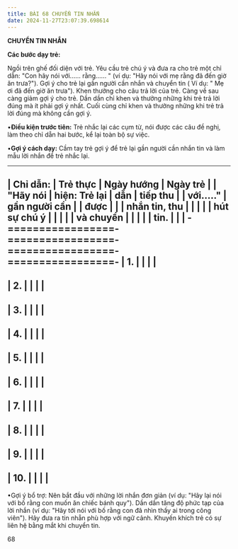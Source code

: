 ```yaml
---
title: BÀI 68 CHUYỂN TIN NHẮN
date: 2024-11-27T23:07:39.698614
---
```


**CHUYỂN TIN NHẮN**

**Các bước dạy trẻ:**

Ngồi trên ghế đối diện với trẻ. Yêu cầu trẻ chú ý và đưa ra cho trẻ
một chỉ dẫn: "Con hãy nói với...... rằng...... " (ví dụ: "Hãy nói
với mẹ rằng đã đến giờ ăn trưa?"). Gợi ý cho trẻ lại gần người cần
nhắn và chuyển tin ( Ví dụ: " Mẹ ơi đã đến giờ ăn trưa"). Khen thưởng
cho câu trả lời của trẻ. Càng về sau càng giảm gợi ý cho trẻ. Dần dần
chỉ khen và thưởng những khi trẻ trả lời đúng mà ít phải gợi ý nhất.
Cuối cùng chỉ khen và thưởng những khi trẻ trả lời đúng mà không cần
gợi ý.

•**Điều kiện trước tiên:** Trẻ nhắc lại các cụm từ, nói được các câu
đề nghị, làm theo chỉ dẫn hai bước, kể lại toàn bộ sự việc.

•**Gợi ý cách dạy:** Cầm tay trẻ gợi ý để trẻ lại gần người cần nhắn
tin và làm mẫu lời nhắn để trẻ nhắc lại.

-------------------------------------------------------------------------
| **Chỉ dẫn:**  | **Trẻ thực    | **Ngày hướng  | **Ngày trẻ    |
| "**Hãy nói    | hiện: Trẻ lại | dẫn**         | tiếp thu      |
| với.....**"  | gần người cần |                 | được**        |
|                 | nhắn tin, thu |                 |                 |
|                 | hút sự chú ý  |                 |                 |
|                 | và chuyển     |                 |                 |
|                 | tin.**        |                 |                 |
-=================-=================-=================-=================-
| 1.           |                 |                 |                 |
-------------------------------------------------------------------------
| 2.           |                 |                 |                 |
-------------------------------------------------------------------------
| 3.           |                 |                 |                 |
-------------------------------------------------------------------------
| 4.           |                 |                 |                 |
-------------------------------------------------------------------------
| 5.           |                 |                 |                 |
-------------------------------------------------------------------------
| 6.           |                 |                 |                 |
-------------------------------------------------------------------------
| 7.           |                 |                 |                 |
-------------------------------------------------------------------------
| 8.           |                 |                 |                 |
-------------------------------------------------------------------------
| 9.           |                 |                 |                 |
-------------------------------------------------------------------------
| 10.          |                 |                 |                 |
-------------------------------------------------------------------------

•Gợi ý bổ trợ: Nên bắt đầu với những lời nhắn đơn giản (ví dụ: "Hãy
lại nói với bố rằng con muốn ăn chiếc bánh quy"). Dần dần tăng độ phức
tạp của lời nhắn (ví dụ: "Hãy tới nói với bố rằng con đã nhìn thấy ai
trong công viên"). Hãy đưa ra tin nhẵn phù hợp với ngữ cảnh. Khuyến
khích trẻ có sự liên hệ bằng mắt khi chuyển tin.

68

